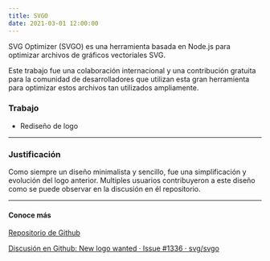 ```yaml
---
title: SVGO
date: 2021-03-01 12:00:00
---
```

<p class="lead">
  SVG Optimizer (SVGO) es una herramienta basada en Node.js para optimizar archivos de gráficos vectoriales SVG.
</p>
<p>
  Este trabajo fue una colaboración internacional y una contribución gratuita para la comunidad de desarrolladores que utilizan esta gran herramienta para optimizar estos archivos tan utilizados ampliamente.
</p>


<h3>Trabajo</h3>
<ul>
  <li>Rediseño de logo</li>
</ul>

<hr>

<h3>Justificación</h3>
<p>
   Como siempre un diseño minimalista y sencillo, fue una simplificación y evolución del logo anterior. Multiples usuarios contribuyeron a este diseño como se puede observar en la discusión en él repositorio.
</p>

<hr>

<h4>Conoce más</h4>
<p>
   <a href="https://github.com/svg/svgo" target="_blank" rel="noreferrer noopener nofollow">
      Repositorio de Github
   </a>
</p>
<p>
   <a href="https://github.com/svg/svgo/issues/1336" rel="nofollow">
      Discusión en Github: New logo wanted · Issue #1336 · svg/svgo
   </a>
</p>
